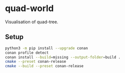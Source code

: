 # quad-world

Visualisation of quad-tree.

## Setup

```sh
python3 -m pip install --upgrade conan
conan profile detect
conan install --build=missing --output-folder=build .
cmake --preset conan-release
cmake --build --preset conan-release
```
